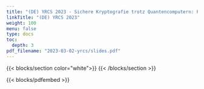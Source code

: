 ```yaml
---
title: "(DE) YRCS 2023 - Sichere Kryptografie trotz Quantencomputern: Projektupdate"
linkTitle: "(DE) YRCS 2023"
weight: 100
menu: false
type: docs
toc:
  depth: 3
pdf_filename: "2023-03-02-yrcs/slides.pdf"
---
```


{{< blocks/section color="white">}}
{{< /blocks/section >}}

{{< blocks/pdfembed >}}
